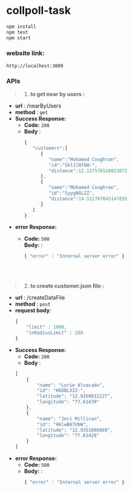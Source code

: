 # collpoll-task

```bash
npm install
npm test
npm start
```

### website link:
    http://localhost:3000
### APIs
> 1. **to get near by users :**
* **url** : /nearByUsers
* **method** : `get`
* **Success Response:**
  * **Code:** `200` <br />
  *  **Body** :
      ```javascript
      {
         "customers":[
            {
               "name":"Mohamed Coughran",
               "id":"Skl1lNf8W-",
               "distance":12.127576526023072
            },
            {
               "name":"Mohamed Coughran",
               "id":"SyygNGLZZ",
               "distance":14.511767045147835
            }
         ]
      }
      ```
* **error Response:**
  * **Code:** `500` <br />
    **Body:** :
    ```javascript
    { "error" : "Internal server error" }
    ```

    </br>
    </br>

> 2. **to create customer.json file :**
* **url** : /createDataFile
* **method** : `post`
* **request body**:
    ```javascript
    {
        "limit" : 1000,
        "inRadiusLimit" : 200
    }
    ```
* **Success Response:**
  * **Code:** `200` <br />
  *  **Body** :
    ```javascript
  [
        {
            "name": "Lorie Alvacado",
            "id": "HkDBLXIZ-",
            "latitude": "12.9350831227",
            "longitude": "77.61439"
        },
        {
            "name": "Jeri Millican",
            "id": "HklwB87UbW",
            "latitude": "12.9351808889",
            "longitude": "77.61426"
        }
  ]
    ```
* **error Response:**
  * **Code:** `500` <br />
  * **Body:** :
    ```javascript
    { "error" : "Internal server error" }
    ```
